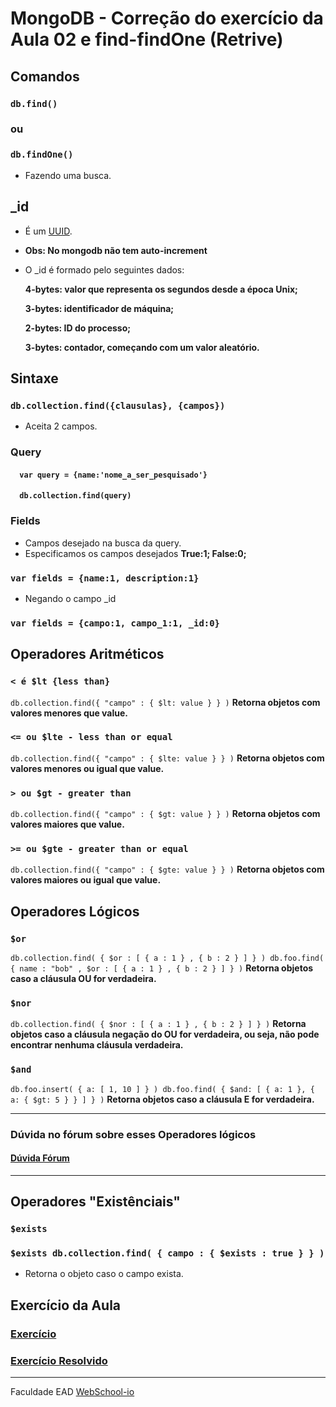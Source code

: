 # MongoDB - Correção do exercício da Aula 02 e find-findOne (Retrive)


## Comandos

### `db.find()`

### ou

### `db.findOne()`

- Fazendo uma busca.

## _id

- É um [UUID](https://en.wikipedia.org/wiki/Universally_unique_identifier).
- **Obs: No mongodb não tem auto-increment**
- O _id é formado pelo seguintes dados:

	**4-bytes: valor que representa os segundos desde a época Unix;**

	**3-bytes: identificador de máquina;**

	**2-bytes: ID do processo;**

	**3-bytes: contador, começando com um valor aleatório.**


## Sintaxe

### `db.collection.find({clausulas}, {campos})`

- Aceita 2 campos.

### Query
#### `	var query = {name:'nome_a_ser_pesquisado'}`
#### `	db.collection.find(query)`

### Fields
- Campos desejado na busca da query.
- Especificamos os campos desejados **True:1; False:0;**

### `var fields = {name:1, description:1}`

- Negando o campo _id

### `var fields = {campo:1, campo_1:1, _id:0}`

## Operadores Aritméticos

### `< é $lt {less than}`

`db.collection.find({ "campo" : { $lt: value } } )` **Retorna objetos com valores menores que value.**

### `<= ou $lte - less than or equal`

`db.collection.find({ "campo" : { $lte: value } } )` **Retorna objetos com valores menores ou igual que value.**

### `> ou $gt - greater than`

`db.collection.find({ "campo" : { $gt: value } } )` **Retorna objetos com valores maiores que value.**

### `>= ou $gte - greater than or equal`

`db.collection.find({ "campo" : { $gte: value } } )` **Retorna objetos com valores maiores ou igual que value.**

## Operadores Lógicos

### `$or`
 `db.collection.find( { $or : [ { a : 1 } , { b : 2 } ] } ) db.foo.find( { name : "bob" , $or : [ { a : 1 } , { b : 2 } ] } )` **Retorna objetos caso a cláusula OU for verdadeira.**

### `$nor`

`db.collection.find( { $nor : [ { a : 1 } , { b : 2 } ] } )` **Retorna objetos caso a cláusula negação do OU for verdadeira, ou seja, não pode encontrar nenhuma cláusula verdadeira.**

### `$and`

`db.foo.insert( { a: [ 1, 10 ] } ) db.foo.find( { $and: [ { a: 1 }, { a: { $gt: 5 } } ] } )`
 **Retorna objetos caso a cláusula E for verdadeira.**

---

### Dúvida no fórum sobre esses Operadores lógicos

#### [Dúvida Fórum](http://aprenda.dagora.net/discussao/18/1/duvida-query/)
---

## Operadores "Existênciais"

### `$exists`

### `$exists db.collection.find( { campo : { $exists : true } } )`
- Retorna o objeto caso o campo exista.


## Exercício da Aula
### [Exercício](https://github.com/Webschool-io/be-mean-instagram/blob/master/apostila/classes/mongodb/class-03-resolved.md)
### [Exercício Resolvido](https://github.com/TiagoWinehouse/be-mean-instagram-mongodb/blob/master/exercises/class-03-resolved-tiagowinehouse.md)

---


Faculdade EAD [WebSchool-io](https://github.com/Webschool-io)
